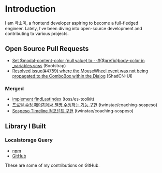 # Introduction

I am 박소미, a frontend developer aspiring to become a full-fledged engineer. Lately, I've been diving into open-source development and contributing to various projects.

## Open Source Pull Requests
- [Set $modal-content-color (null value) to --#{$prefix}body-color in _variables.scss](https://github.com/twbs/bootstrap/pull/39977) (Bootstrap)
- [Resolved issue(#4759) where the MouseWheel event was not being propagated to the ComboBox within the Dialog](https://github.com/shadcn-ui/ui/pull/4780) (ShadCN-UI)

### Merged
- [implement findLastIndex](https://github.com/toss/es-toolkit/pull/512) (toss/es-toolkit)
- [프로필 수정 페이지에서 별명 수정하는 기능 구현](https://github.com/twinstae/coaching-sospeso/pull/77) (twinstae/coaching-sospeso)
- [Sospeso Timeline 컴포넌트 구현](https://github.com/twinstae/coaching-sospeso/pull/97) (twinstae/coaching-sospeso)

## Library I Built
### Localstorage Query
- [npm](https://www.npmjs.com/package/@confidential-nt/localstorage-query)
- [GitHub](https://github.com/confidential-nt/localstorage-query)

These are some of my contributions on GitHub.
